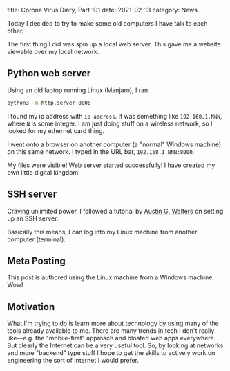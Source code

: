title: Corona Virus Diary, Part 101
date: 2021-02-13
category: News

Today I decided to try to make some old computers I have talk to each other.

The first thing I did was spin up a local web server. This gave me a website
viewable over my local network.

Python web server
----------------

Using an old laptop running Linux (Manjaro), I ran

```bash
python3 -m http.server 8000
```

I found my ip address with `ip address`.  It was something like
`192.168.1.NNN`, where `N` is some integer.  I am just doing stuff on a
wireless network, so I looked for my ethernet card thing.

I went onto a browser on another computer (a "normal" Windows machine) on this
same network.  I typed in the URL bar, `192.168.1.NNN:8000`.

My files were visible! Web server started successfully! I have created my own
little digital kingdom!

SSH server
----------

Craving unlimited power, I followed a tutorial by [Austin G.
Walters](https://austingwalters.com/configure-ssh-on-an-arch-linux-server/) on
setting up an SSH server.

Basically this means, I can log into my Linux machine from another computer
(terminal).

Meta Posting
------------

This post is authored using the Linux machine from a Windows machine. Wow!

Motivation
----------

What I'm trying to do is learn more about technology by using many of the tools
already available to me. There are many trends in tech I don't really
like&mdash;e.g.  the "mobile-first" approach and bloated web apps everywhere.
But clearly the Internet can be a very useful tool. So, by looking at networks
and more "backend" type stuff I hope to get the skills to actively work on
engineering the sort of Internet I would prefer. 

